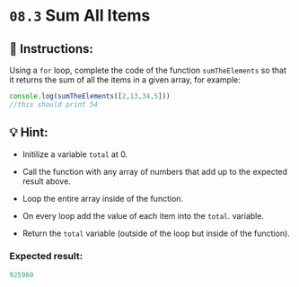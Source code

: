 # `08.3` Sum All Items

## :pencil: Instructions:

Using a `for` loop, complete the code of the function `sumTheElements` so that it returns the sum of all the items in a given array, for example:

```js
console.log(sumTheElements([2,13,34,5]))
//this should print 54
```
## :bulb: Hint:

+ Initilize a variable `total` at 0.

+ Call the function with any array of numbers that add up to the expected result above.

+ Loop the entire array inside of the function.

+ On every loop add the value of each item into the `total`. variable.

+ Return the `total` variable (outside of the loop but inside of the function).

### Expected result:

```js
925960
```